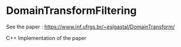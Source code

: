 # DomainTransformFiltering

See the paper : https://www.inf.ufrgs.br/~eslgastal/DomainTransform/

C++ Implementation of the paper
